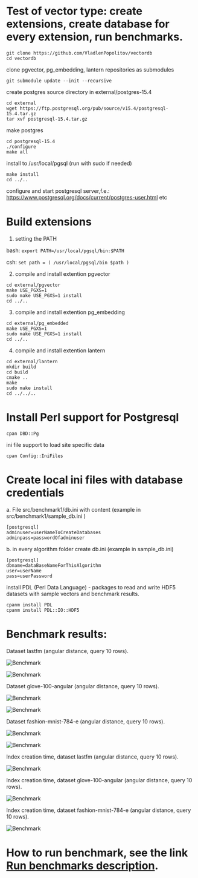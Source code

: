 # Test of vector type: create extensions, create database for every extension, run benchmarks.
```
git clone https://github.com/VladlenPopolitov/vectordb
cd vectordb
```
clone pgvector, pg_embedding, lantern repositories as submodules
```
git submodule update --init --recursive
```
create postgres source directory in external/postgres-15.4
```
cd external 
wget https://ftp.postgresql.org/pub/source/v15.4/postgresql-15.4.tar.gz
tar xvf postgresql-15.4.tar.gz
```
make postgres 
```
cd postgresql-15.4
./configure
make all
```
install to /usr/local/pgsql (run with sudo if needed)
```
make install
cd ../..
```
 configure and start postgresql server,f.e.:
 https://www.postgresql.org/docs/current/postgres-user.html etc

# Build extensions

1) setting the PATH

bash: `export PATH=/usr/local/pgsql/bin:$PATH`

csh: `set path = ( /usr/local/pgsql/bin $path )`

2) compile and install extention pgvector
```
cd external/pgvector
make USE_PGXS=1
sudo make USE_PGXS=1 install
cd ../..
```
3) compile and install extention pg_embedding
```
cd external/pg_embedded
make USE_PGXS=1
sudo make USE_PGXS=1 install
cd ../..
```
4) compile and install extention lantern
```
cd external/lantern
mkdir build
cd build
cmake ..
make 
sudo make install
cd ../../..
```

# Install Perl support for Postgresql
```
cpan DBD::Pg
```
ini file support to load site specific data
```
cpan Config::IniFiles
```

# Create local ini files with database credentials

a. File src/benchmark1/db.ini with content (example in src/benchmark1/sample_db.ini )
```
[postgresql]
adminuser=userNameToCreateDatabases
adminpass=passwordOfadminuser
```
b. in every algorithm folder create db.ini (example in sample_db.ini)
```
[postgresql]
dbname=dataBaseNameForThisAlgorithm
user=userName
pass=userPassword
```
install PDL (Perl Data Language) - packages to read and write HDF5 datasets with sample vectors and benchmark results.
```
cpanm install PDL
cpanm install PDL::IO::HDF5
```

# Benchmark results:

Dataset lastfm (angular distance, query 10 rows).

![Benchmark](results/lastfm/10/benchmark.png?raw=true "Benchmark")

![Benchmark](results/lastfm/10/benchmark2.png?raw=true "Benchmark")


Dataset glove-100-angular (angular distance, query 10 rows).

![Benchmark](results/glove-100-a/10/benchmark.png?raw=true "Benchmark")

![Benchmark](results/glove-100-a/10/benchmark2.png?raw=true "Benchmark")

Dataset fashion-mnist-784-e (angular distance, query 10 rows).

![Benchmark](results/fashion-mnist-784-e/10/benchmark.png?raw=true "Benchmark")

![Benchmark](results/fashion-mnist-784-e/10/benchmark2.png?raw=true "Benchmark")

Index creation time, dataset lastfm (angular distance, query 10 rows).

![Benchmark](results/lastfm/10/benchmarkIndex.png?raw=true "Benchmark")


Index creation time, dataset glove-100-angular (angular distance, query 10 rows).

![Benchmark](results/glove-100-a/10/benchmarkIndex.png?raw=true "Benchmark")


Index creation time, dataset fashion-mnist-784-e (angular distance, query 10 rows).

![Benchmark](results/fashion-mnist-784-e/10/benchmarkIndex.png?raw=true "Benchmark")


# How to run benchmark, see the link [Run benchmarks description](src/benchmark1/README.md).
